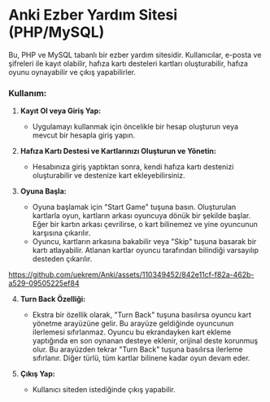 # Anki Ezber Yardım Sitesi (PHP/MySQL)

Bu, PHP ve MySQL tabanlı bir ezber yardım sitesidir. Kullanıcılar, e-posta ve şifreleri ile kayıt olabilir, hafıza kartı desteleri kartları oluşturabilir, hafıza oyunu oynayabilir ve çıkış yapabilirler.

### Kullanım:

1. **Kayıt Ol veya Giriş Yap:**
   - Uygulamayı kullanmak için öncelikle bir hesap oluşturun veya mevcut bir hesapla giriş yapın.

2. **Hafıza Kartı Destesi ve Kartlarınızı Oluşturun ve Yönetin:**
   - Hesabınıza giriş yaptıktan sonra, kendi hafıza kartı destenizi oluşturabilir ve destenize kart ekleyebilirsiniz.

3. **Oyuna Başla:**
   - Oyuna başlamak için "Start Game" tuşuna basın. Oluşturulan kartlarla oyun, kartların arkası oyuncuya dönük bir şekilde başlar. Eğer bir kartın arkası çevrilirse, o kart bilinemez ve yine oyuncunun karşısına çıkarılır.
   - Oyuncu, kartların arkasına bakabilir veya "Skip" tuşuna basarak bir kartı atlayabilir. Atlanan kartlar oyuncu tarafından bilindiği varsayılıp desteden çıkarılır.

https://github.com/uekrem/Anki/assets/110349452/842e11cf-f82a-462b-a529-09505225ef84

4. **Turn Back Özelliği:**
   - Ekstra bir özellik olarak, "Turn Back" tuşuna basılırsa oyuncu kart yönetme arayüzüne gelir. Bu arayüze geldiğinde oyuncunun ilerlemesi sıfırlanmaz. Oyuncu bu ekrandayken kart ekleme yaptığında en son oynanan desteye eklenir, orijinal deste korunmuş olur. Bu arayüzden tekrar "Turn Back" tuşuna basılırsa ilerleme sıfırlanır. Diğer türlü, tüm kartlar bilinene kadar oyun devam eder.

5. **Çıkış Yap:**
   - Kullanıcı siteden istediğinde çıkış yapabilir.
